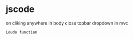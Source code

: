 # jscode
on cliking anywhere in body close topbar dropdown in mvc

<script>
        $(document).ready(function () {
            $("#body").mouseup(function (e) {
                var subject = $("#mySidenav1");
                if (e.target.id != subject.attr('id') && !subject.has(e.target).length) {
                    subject.hide();
                }
            });
        });
    </script> 
    Loudo function
   
   <script>
     var temp=0;
function myFunction() {
    var x = Math.floor((Math.random() * 6) + 1);
    document.getElementById("demo").innerHTML = "You Got " + x;
    temp=temp+x;
  document.getElementById("demo1").innerHTML = "Proceed BY "+temp;
  if (temp>50){
 document.getElementById("demo1").innerHTML = "Won ";
 document.getElementById("demo").innerHTML = "Completed ";
}
}

</script>
